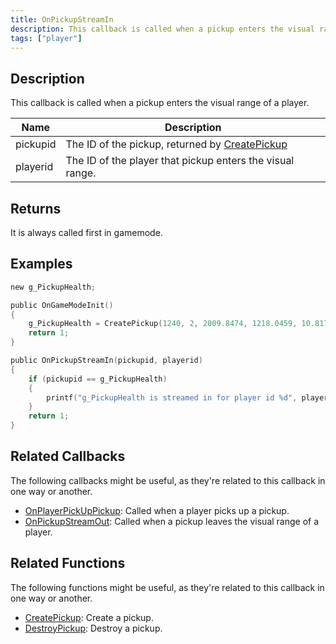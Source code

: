 ```yaml
---
title: OnPickupStreamIn
description: This callback is called when a pickup enters the visual range of a player.
tags: ["player"]
---
```


<VersionWarn version='omp v1.1.0.2612' />

## Description

This callback is called when a pickup enters the visual range of a player.

| Name     | Description                                                                 |
|----------|-----------------------------------------------------------------------------|
| pickupid | The ID of the pickup, returned by [CreatePickup](../functions/CreatePickup) |
| playerid | The ID of the player that pickup enters the visual range.                   |

## Returns

It is always called first in gamemode.

## Examples

```c
new g_PickupHealth;

public OnGameModeInit()
{
    g_PickupHealth = CreatePickup(1240, 2, 2009.8474, 1218.0459, 10.8175);
    return 1;
}

public OnPickupStreamIn(pickupid, playerid)
{
    if (pickupid == g_PickupHealth)
    {
        printf("g_PickupHealth is streamed in for player id %d", playerid);
    }
    return 1;
}
```

## Related Callbacks

The following callbacks might be useful, as they're related to this callback in one way or another. 

- [OnPlayerPickUpPickup](OnPlayerPickUpPickup): Called when a player picks up a pickup.
- [OnPickupStreamOut](OnPickupStreamOut): Called when a pickup leaves the visual range of a player.

## Related Functions

The following functions might be useful, as they're related to this callback in one way or another. 

- [CreatePickup](../functions/CreatePickup): Create a pickup.
- [DestroyPickup](../functions/DestroyPickup): Destroy a pickup.
